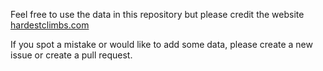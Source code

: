 Feel free to use the data in this repository but please credit the website [hardestclimbs.com](https://www.hardestclimbs.com)

If you spot a mistake or would like to add some data, please create a new issue or create a pull request.
